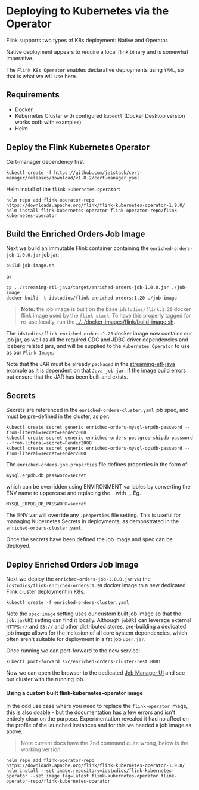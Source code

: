 # Deploying to Kubernetes via the Operator

Flink supports two types of K8s deployment: Native and Operator.

Native deployment appears to require a local flink binary and is somewhat imperative.

The `Flink K8s Operator` enables declarative deployments using `YAML`, so that is what we will use here.

## Requirements

- Docker 
- Kubernetes Cluster with configured `kubectl` (Docker Desktop version works ootb with examples)
- Helm

## Deploy the Flink Kubernetes Operator
Cert-manager dependency first:
```
kubectl create -f https://github.com/jetstack/cert-manager/releases/download/v1.8.2/cert-manager.yaml
```

Helm install of the `flink-kubernetes-operator`:
```
helm repo add flink-operator-repo https://downloads.apache.org/flink/flink-kubernetes-operator-1.9.0/
helm install flink-kubernetes-operator flink-operator-repo/flink-kubernetes-operator
```

## Build the Enriched Orders Job Image
Next we build an immutable Flink container containing the `enriched-orders-job-1.0.0.jar` job jar:

```
build-job-image.sh
```

or 

```
cp ../streaming-etl-java/target/enriched-orders-job-1.0.0.jar ./job-image
docker build -t idstudios/flink-enriched-orders:1.20 ./job-image
```

> __Note:__ the job image is built on the base `idstudios/flink:1.20` docker flink image used by the `flink-stack`.  To have this properly tagged for re-use locally, run the [../../docker-images/flink/build-image.sh](../../docker-images/flink/build-image.sh). 


The `idstudios/flink-enriched-orders:1.20` docker image now contains our job jar, as well as all the required CDC and JDBC driver dependencies and Iceberg related jars, and will be supplied to the `Kubernetes Operator` to use as our `Flink Image`.

Note that the JAR must be already `packaged` in the [streaming-etl-java](../streaming-etl-java/) example as it is dependent on that `Java job jar`.  If the image build errors out ensure that the JAR has been built and exists.

## Secrets
Secrets are referenced in the `enriched-orders-cluster.yaml` job spec, and must be pre-defined in the cluster, as per:

```
kubectl create secret generic enriched-orders-mysql-erpdb-password --from-literal=secret=Fender2000
kubectl create secret generic enriched-orders-postgres-shipdb-password --from-literal=secret=Fender2000
kubectl create secret generic enriched-orders-mysql-opsdb-password --from-literal=secret=Fender2000
```

The `enriched-orders-job.properties` file defines properties in the form of:

```
mysql.erpdb.db.password=secret
```

which can be overridden using ENVIRONMENT variables by converting the ENV name to uppercase and replacing the `.` with `_`. Eg.

```
MYSQL_ERPDB_DB_PASSWORD=secret
```

The ENV var will override any `.properties` file setting.  This is useful for managing Kubernetes Secrets in deployments, as demonstrated in the `enriched-orders-cluster.yaml`.

Once the secrets have been defined the job image and spec can be deployed.

## Deploy Enriched Orders Job Image
Next we deploy the `enriched-orders-job-1.0.0.jar` via the `idstudios/flink-enriched-orders:1.20` docker image to a new dedicated Flink cluster deployment in K8s.
```
kubectl create -f enriched-orders-cluster.yaml
```

Note the `spec:image` setting uses our custom built job image so that the `job:jarURI` setting can find it locally.  Although `jobURI` can leverage external `HTTPS://` and `S3://` and other distributed stores, pre-building a dedicated job image allows for the inclusion of all core system dependencies, which often aren't suitable for deployment in a fat job `uber.jar`.

Once running we can port-forward to the new service:
```
kubectl port-forward svc/enriched-orders-cluster-rest 8081
```

Now we can open the browser to the dedicated [Job Manager UI](http://localhost:8081) and see our cluster with the running job.


#### Using a custom built flink-kubernetes-operator image
In the odd use case where you need to replace the `flink-operator` image, this is also doable - but the documentation has a few errors and isn't entirely clear on the purpose.  Experimentation revealed it had no affect on the profile of the launched instances and for this we needed a job image as above.

> Note current docs have the 2nd command quite wrong, below is the working version:
```
helm repo add flink-operator-repo https://downloads.apache.org/flink/flink-kubernetes-operator-1.9.0/
helm install --set image.repository=idstudios/flink-kubernetes-operator --set image.tag=latest flink-kubernetes-operator flink-operator-repo/flink-kubernetes-operator
```
